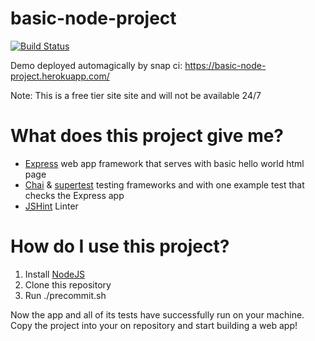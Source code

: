# basic-node-project
[![Build Status](https://snap-ci.com/andy-c-jones/basic-node-project/branch/master/build_image)](https://snap-ci.com/andy-c-jones/basic-node-project/branch/master)

Demo deployed automagically by snap ci: https://basic-node-project.herokuapp.com/

Note: This is a free tier site site and will not be available 24/7

# What does this project give me?

- [Express](http://expressjs.com/) web app framework that serves with basic hello world html page
- [Chai](http://chaijs.com/) & [supertest](https://github.com/visionmedia/supertest) testing frameworks and with one example test that checks the Express app
- [JSHint](http://jshint.com/) Linter


# How do I use this project?

1. Install [NodeJS](https://nodejs.org/download/)
2. Clone this repository
3. Run ./precommit.sh

Now the app and all of its tests have successfully run on your machine.
Copy the project into your on repository and start building a web app!
